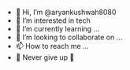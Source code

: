 - 👋 Hi, I’m @aryankushwah8080
- 👀 I’m interested in tech
- 🌱 I’m currently learning ...
- 💞️ I’m looking to collaborate on ...
- 📫 How to reach me ...
- 🚫 Never give up 💪

<!---
aryankushwah8080/aryankushwah8080 is a ✨ special ✨ repository because its `README.md` (this file) appears on your GitHub profile.
You can click the Preview link to take a look at your changes.
--->
